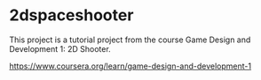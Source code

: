 # 2dspaceshooter

This project is a tutorial project from the course Game Design and Development 1: 2D Shooter.

https://www.coursera.org/learn/game-design-and-development-1


